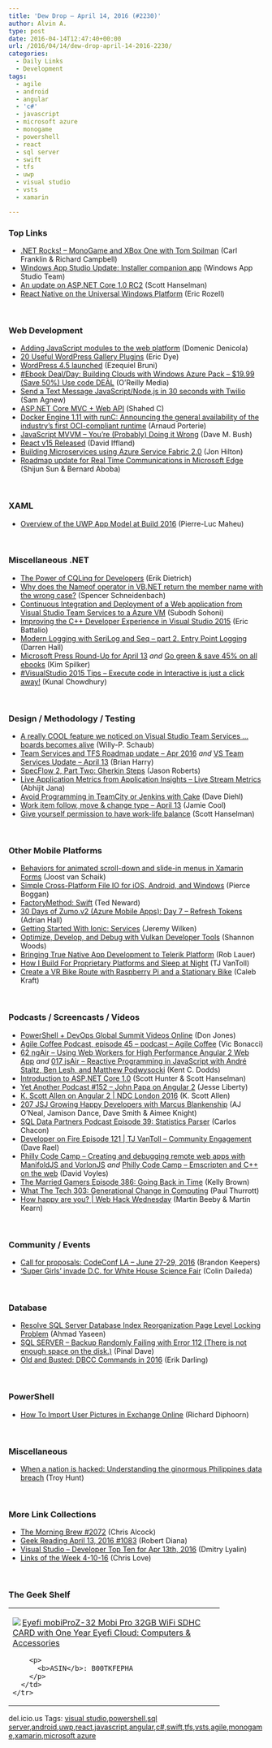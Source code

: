 ```yaml
---
title: 'Dew Drop – April 14, 2016 (#2230)'
author: Alvin A.
type: post
date: 2016-04-14T12:47:40+00:00
url: /2016/04/14/dew-drop-april-14-2016-2230/
categories:
  - Daily Links
  - Development
tags:
  - agile
  - android
  - angular
  - 'c#'
  - javascript
  - microsoft azure
  - monogame
  - powershell
  - react
  - sql server
  - swift
  - tfs
  - uwp
  - visual studio
  - vsts
  - xamarin

---
```

### <a name="top"></a>Top Links

  * <a href="http://www.dotnetrocks.com/default.aspx?ShowNum=1283" target="_blank">.NET Rocks! &#8211; MonoGame and XBox One with Tom Spilman</a> (Carl Franklin & Richard Campbell)
  * <a href="https://blogs.windows.com/buildingapps/2016/04/13/windows-app-studio-update-installer-companion-app/?WT.mc_id=DX_MVP4025064" target="_blank">Windows App Studio Update: Installer companion app</a> (Windows App Studio Team)
  * <a href="http://feeds.hanselman.com/~/149259622/0/scotthanselman~An-update-on-ASPNET-Core-RC.aspx" target="_blank">An update on ASP.NET Core 1.0 RC2</a> (Scott Hanselman)
  * <a href="https://blogs.windows.com/buildingapps/2016/04/13/react-native-on-the-universal-windows-platform/?WT.mc_id=DX_MVP4025064" target="_blank">React Native on the Universal Windows Platform</a> (Eric Rozell)

&nbsp;

### <a name="web"></a>Web Development

  * <a href="https://blog.whatwg.org/js-modules" target="_blank">Adding JavaScript modules to the web platform</a> (Domenic Denicola)
  * <a href="http://code.tutsplus.com/tutorials/20-useful-wordpress-gallery-plugins--cms-25961" target="_blank">20 Useful WordPress Gallery Plugins</a> (Eric Dye)
  * <a href="http://www.webdesignerdepot.com/2016/04/wordpress-4-5-launched/" target="_blank">WordPress 4.5 launched</a> (Ezequiel Bruni)
  * <a href="http://feedproxy.google.com/~r/oreilly/news/~3/aar-X9r14xs/9781785882470.do" target="_blank">#Ebook Deal/Day: Building Clouds with Windows Azure Pack &#8211; $19.99 (Save 50%) Use code DEAL</a> (O&#8217;Reilly Media)
  * <a href="http://twilioinc.wpengine.com/2016/04/send-text-in-javascript-node-in-30-seconds.html" target="_blank">Send a Text Message JavaScript/Node.js in 30 seconds with Twilio</a> (Sam Agnew)
  * <a href="http://wakeupandcode.com/asp-net-core-mvc-web-api/" target="_blank">ASP.NET Core MVC + Web API</a> (Shahed C)
  * <a href="https://blog.docker.com/2016/04/docker-engine-1-11-runc/" target="_blank">Docker Engine 1.11 with runC: Announcing the general availability of the industry’s first OCI-compliant runtime</a> (Arnaud Porterie)
  * <a href="http://blog.dmbcllc.com/javascript-mvvm-youre-probably-doing-it-wrong/" target="_blank">JavaScript MVVM – You’re (Probably) Doing it Wrong</a> (Dave M. Bush)
  * <a href="http://www.infoq.com/news/2016/04/react-15-released?utm_campaign=infoq_content&utm_source=infoq&utm_medium=feed&utm_term=global" target="_blank">React v15 Released</a> (David Iffland)
  * <a href="http://azureinsights.net/2016/04/13/azure-service-fabric-goes-live/" target="_blank">Building Microservices using Azure Service Fabric 2.0</a> (Jon Hilton)
  * <a href="https://blogs.windows.com/msedgedev/2016/04/13/roadmap-update-for-real-time-communications-in-microsoft-edge/?WT.mc_id=DX_MVP4025064" target="_blank">Roadmap update for Real Time Communications in Microsoft Edge</a> (Shijun Sun & Bernard Aboba)

&nbsp;

### <a name="silverlight"></a>XAML

  * <a href="http://www.infoq.com/news/2016/04/uwp-app-model?utm_campaign=infoq_content&utm_source=infoq&utm_medium=feed&utm_term=global" target="_blank">Overview of the UWP App Model at Build 2016</a> (Pierre-Luc Maheu)

&nbsp;

### <a name="dotnet"></a>Miscellaneous .NET

  * <a href="http://blog.ndepend.com/the-power-of-cqlinq-for-developers/" target="_blank">The Power of CQLinq for Developers</a> (Erik Dietrich)
  * <a href="http://schneids.net/why-does-the-nameof-operator-in-vb-net-return-the-wrong/" target="_blank">Why does the Nameof operator in VB.NET return the member name with the wrong case?</a> (Spencer Schneidenbach)
  * <a href="http://feedproxy.google.com/~r/netCurryRecentArticles/~3/veO6omtGU_w/ShowArticle.aspx" target="_blank">Continuous Integration and Deployment of a Web application from Visual Studio Team Services to a Azure VM</a> (Subodh Sohoni)
  * <a href="https://blogs.msdn.microsoft.com/visualstudio/2016/04/13/improving-the-c-developer-experience-in-visual-studio-2015/" target="_blank">Improving the C++ Developer Experience in Visual Studio 2015</a> (Eric Battalio)
  * <a href="http://www.cognim.co.uk/modern-logging-with-serilog-and-seq-part-2/" target="_blank">Modern Logging with SeriLog and Seq – part 2. Entry Point Logging</a> (Darren Hall)
  * <a href="https://borntolearn.mslearn.net/b/weblog/archive/2016/04/13/microsoft-press-round-up-for-april-13" target="_blank">Microsoft Press Round-Up for April 13</a> _and_ <a href="https://blogs.msdn.microsoft.com/microsoft_press/2016/04/13/go-green-save-45-on-all-ebooks/" target="_blank">Go green & save 45% on all ebooks</a> (Kim Spilker)
  * <a href="http://feedproxy.google.com/~r/kunal2383/~3/bzIu1JRXNv0/visual-studio-2015-interactive-window.html" target="_blank">#VisualStudio 2015 Tips &#8211; Execute code in Interactive is just a click away!</a> (Kunal Chowdhury)

&nbsp;

### <a name="design"></a>Design / Methodology / Testing

  * <a href="https://blogs.msdn.microsoft.com/visualstudioalmrangers/2016/04/13/a-really-cool-feature-we-noticed-on-visual-studio-team-services-boards-becomes-alive/" target="_blank">A really COOL feature we noticed on Visual Studio Team Services … boards becomes alive</a> (Willy-P. Schaub)
  * <a href="https://blogs.msdn.microsoft.com/bharry/2016/04/13/team-services-and-tfs-roadmap-update-apr-2016/" target="_blank">Team Services and TFS Roadmap update – Apr 2016</a> _and_ <a href="https://blogs.msdn.microsoft.com/bharry/2016/04/13/vs-team-services-update-april-13/" target="_blank">VS Team Services Update – April 13</a> (Brian Harry)
  * <a href="https://visualstudiomagazine.com/articles/2016/04/01/specflow-2-part-2.aspx" target="_blank">SpecFlow 2, Part Two: Gherkin Steps</a> (Jason Roberts)
  * <a href="http://dailydotnettips.com/2016/04/14/live-application-metrics-from-application-insights-live-stream-metrics/" target="_blank">Live Application Metrics from Application Insights – Live Stream Metrics</a> (Abhijit Jana)
  * <a href="http://daveondevops.com/2016/04/13/avoidbuildtoolusecake/" target="_blank">Avoid Programming in TeamCity or Jenkins with Cake</a> (Dave Diehl)
  * <a href="https://www.visualstudio.com/news/2016-apr-13-vso" target="_blank">Work item follow, move & change type &#8211; April 13</a> (Jamie Cool)
  * <a href="http://feeds.hanselman.com/~/149235468/0/scotthanselman~Give-yourself-permission-to-have-worklife-balance.aspx" target="_blank">Give yourself permission to have work-life balance</a> (Scott Hanselman)

&nbsp;

### <a name="mobile"></a>Other Mobile Platforms

  * <a href="http://feedproxy.google.com/~r/blogspot/dotnetbyexample/~3/vN8lGMVdYm8/behaviors-for-animated-scroll-down-and.html" target="_blank">Behaviors for animated scroll-down and slide-in menus in Xamarin Forms</a> (Joost van Schaik)
  * <a href="https://blog.xamarin.com/simple-cross-platform-file-io-for-ios-android-and-windows/" target="_blank">Simple Cross-Platform File IO for iOS, Android, and Windows</a> (Pierce Boggan)
  * <a href="http://blogs.tedneward.com/patterns/FactoryMethod-Swift/" target="_blank">FactoryMethod: Swift</a> (Ted Neward)
  * <a href="https://shellmonger.com/2016/04/13/30-days-of-zumo-v2-azure-mobile-apps-day-7-refresh-tokens/" target="_blank">30 Days of Zumo.v2 (Azure Mobile Apps): Day 7 – Refresh Tokens</a> (Adrian Hall)
  * <a href="http://code.tutsplus.com/tutorials/getting-started-with-ionic-services--cms-26278" target="_blank">Getting Started With Ionic: Services</a> (Jeremy Wilken)
  * <a href="http://feedproxy.google.com/~r/blogspot/hsDu/~3/6aAYcR5VOao/optimize-develop-and-debug-with-vulkan.html" target="_blank">Optimize, Develop, and Debug with Vulkan Developer Tools</a> (Shannon Woods)
  * <a href="http://www.telerik.com/blogs/bringing-true-native-app-development-to-telerik-platform" target="_blank">Bringing True Native App Development to Telerik Platform</a> (Rob Lauer)
  * <a href="http://developer.telerik.com/featured/how-i-build-for-proprietary-platforms/" target="_blank">How I Build For Proprietary Platforms and Sleep at Night</a> (TJ VanToll)
  * <a href="http://feedproxy.google.com/~r/makezineonline/~3/41Gl3rtRILk/" target="_blank">Create a VR Bike Route with Raspberry Pi and a Stationary Bike</a> (Caleb Kraft)

&nbsp;

### <a name="podcasts"></a>Podcasts / Screencasts / Videos

  * <a href="http://powershell.org/wp/2016/04/13/powershell-devops-global-summit-videos-online/" target="_blank">PowerShell + DevOps Global Summit Videos Online</a> (Don Jones)
  * <a href="http://agilecoffee.com/agile-coffee-podcast-episode-45/" target="_blank">Agile Coffee Podcast, episode 45 &#8211; podcast – Agile Coffee</a> (Vic Bonacci)
  * <a href="http://audio.angularair.com/e/62-ngair-using-web-workers-for-high-performance-angular-2-web-app/" target="_blank">62 ngAir &#8211; Using Web Workers for High Performance Angular 2 Web App</a> _and_ <a href="http://audio.javascriptair.com/e/017-jsair-reactive-programming-in-javascript-with-andre-staltz-ben-lesh-and-matthew-podwysocki/" target="_blank">017 jsAir &#8211; Reactive Programming in JavaScript with André Staltz, Ben Lesh, and Matthew Podwysocki</a> (Kent C. Dodds)
  * <a href="https://channel9.msdn.com/Events/DEVintersection/DEVintersection-2016/DEV02?WT.mc_id=DX_MVP4025064" target="_blank">Introduction to ASP.NET Core 1.0</a> (Scott Hunter & Scott Hanselman)
  * <a href="http://feedproxy.google.com/~r/JesseLiberty-SilverlightGeek/~3/yO9sbL_D-Qg/" target="_blank">Yet Another Podcast #152 – John Papa on Angular 2</a> (Jesse Liberty)
  * <a href="https://channel9.msdn.com/Events/Seth-on-the-Road/NDC-London-2016/K-Scott-Allen-on-Angular-2?WT.mc_id=DX_MVP4025064" target="_blank">K. Scott Allen on Angular 2 | NDC London 2016</a> (K. Scott Allen)
  * <a href="https://devchat.tv/js-jabber/207-jsj-growing-happy-developers-with-marcus-blankenship" target="_blank">207 JSJ Growing Happy Developers with Marcus Blankenship</a> (AJ O&#8217;Neal, Jamison Dance, Dave Smith & Aimee Knight)
  * <a href="http://sqldatapartners.com/2016/04/13/statisticsparser/" target="_blank">SQL Data Partners Podcast Episode 39: Statistics Parser</a> (Carlos Chacon)
  * <a href="http://developeronfire.com/episode-121-tj-vantoll-community-engagement" target="_blank">Developer on Fire Episode 121 | TJ VanToll &#8211; Community Engagement</a> (Dave Rael)
  * <a href="http://www.davevoyles.com/philly-code-camp-creating-debugging-remote-web-apps-manifoldjs-vorlonjs/" target="_blank">Philly Code Camp – Creating and debugging remote web apps with ManifoldJS and VorlonJS</a> _and_ <a href="http://www.davevoyles.com/philly-code-camp-emscripten-c-web/" target="_blank">Philly Code Camp – Emscripten and C++ on the web</a> (David Voyles)
  * <a href="http://www.themarriedgamers.net/the-married-gamers-episode-386-going-back-in-time/" target="_blank">The Married Gamers Episode 386: Going Back in Time</a> (Kelly Brown)
  * <a href="https://www.thurrott.com/podcasts/66317/tech-303-generational-change-computing" target="_blank">What The Tech 303: Generational Change in Computing</a> (Paul Thurrott)
  * <a href="https://channel9.msdn.com/Shows/Web-Hack-Wednesday/How-happy-are-you?WT.mc_id=DX_MVP4025064" target="_blank">How happy are you? | Web Hack Wednesday</a> (Martin Beeby & Martin Kearn)

&nbsp;

### <a name="events"></a>Community / Events

  * <a href="https://github.com/blog/2149-call-for-proposals-codeconf-la-june-27-29-2016" target="_blank">Call for proposals: CodeConf LA &#8211; June 27-29, 2016</a> (Brandon Keepers)
  * <a href="http://feeds.mashable.com/~r/Mashable/~3/K550_LDws58/" target="_blank">&#8216;Super Girls&#8217; invade D.C. for White House Science Fair</a> (Colin Daileda)

&nbsp;

### <a name="sql"></a>Database

  * <a href="http://feedproxy.google.com/~r/MSSQLTips-LatestSqlServerTips/~3/GHCWcPmT1tI/tip.asp" target="_blank">Resolve SQL Server Database Index Reorganization Page Level Locking Problem</a> (Ahmad Yaseen)
  * <a href="http://blog.sqlauthority.com/2016/04/14/sql-server-backup-randomly-failing-error-112-not-enough-space-disk/" target="_blank">SQL SERVER – Backup Randomly Failing with Error 112 (There is not enough space on the disk.)</a> (Pinal Dave)
  * <a href="http://feedproxy.google.com/~r/BrentOzar-SqlServerDba/~3/Ty07hRO6DpE/" target="_blank">Old and Busted: DBCC Commands in 2016</a> (Erik Darling)

&nbsp;

### <a name="ps"></a>PowerShell

  * <a href="http://powershell.org/wp/2016/04/13/how-to-import-user-pictures-in-exchange-online/" target="_blank">How To Import User Pictures in Exchange Online</a> (Richard Diphoorn)

&nbsp;

### <a name="misc"></a>Miscellaneous

  * <a href="http://feedproxy.google.com/~r/TroyHunt/~3/inagUdj_nXM/when-nation-is-hacked-understanding.html" target="_blank">When a nation is hacked: Understanding the ginormous Philippines data breach</a> (Troy Hunt)

&nbsp;

### <a name="links"></a>More Link Collections

  * <a href="http://feedproxy.google.com/~r/ReflectivePerspective/~3/nE7e21_CrVg/" target="_blank">The Morning Brew #2072</a> (Chris Alcock)
  * <a href="http://feeds.regulargeek.com/~r/RegularGeek/~3/W5Fyw7B8CoM/" target="_blank">Geek Reading April 13, 2016 #1083</a> (Robert Diana)
  * <a href="http://www.lyalin.com/2016/04/13/visual-studio-developer-top-ten-for-apr-13th-2016/" target="_blank">Visual Studio – Developer Top Ten for Apr 13th, 2016</a> (Dmitry Lyalin)
  * <a href="http://www.love2dev.com/#!article/Links-of-the-Week-4-10-16" target="_blank">Links of the Week 4-10-16</a> (Chris Love)

&nbsp;

### <a name="shelf"></a>The Geek Shelf

<div id="scid:7dc1bd33-94bd-46fd-a20b-0131235bcd47:1de4140e-5e59-4e01-82e6-d8200150c847" class="wlWriterEditableSmartContent" style="float: none; padding-bottom: 0px; padding-top: 0px; padding-left: 0px; margin: 0px; display: inline; padding-right: 0px">
  <table cellspacing="0" cellpadding="2" width="400" border="0" unselectable="on">
    <tr>
      <td valign="top" width="400">
        <p>
          <a title="Eyefi mobiProZ-32 Mobi Pro 32GB WiFi SDHC CARD with One Year Eyefi Cloud: Computers & Accessories" href="http://www.amazon.com/exec/obidos/ASIN/B00TKFEPHA/amavin-20"><img data-recalc-dims="1" decoding="async" src="https://i0.wp.com/images.amazon.com/images/P/B00TKFEPHA.01.MZZZZZZZ.jpg?w=660" border="0" align="left" style="float:left" />Eyefi mobiProZ-32 Mobi Pro 32GB WiFi SDHC CARD with One Year Eyefi Cloud: Computers & Accessories</a>
        </p>
        
        <p>
          <b>ASIN</b>: B00TKFEPHA
        </p>
      </td>
    </tr>
  </table>
</div>

<div id="scid:0767317B-992E-4b12-91E0-4F059A8CECA8:a1e5083c-1dd7-450f-b1f5-d16cf5f8957d" class="wlWriterEditableSmartContent" style="float: none; padding-bottom: 0px; padding-top: 0px; padding-left: 0px; margin: 0px; display: inline; padding-right: 0px">
  del.icio.us Tags: <a href="http://del.icio.us/popular/visual+studio" rel="tag">visual studio</a>,<a href="http://del.icio.us/popular/powershell" rel="tag">powershell</a>,<a href="http://del.icio.us/popular/sql+server" rel="tag">sql server</a>,<a href="http://del.icio.us/popular/android" rel="tag">android</a>,<a href="http://del.icio.us/popular/uwp" rel="tag">uwp</a>,<a href="http://del.icio.us/popular/react" rel="tag">react</a>,<a href="http://del.icio.us/popular/javascript" rel="tag">javascript</a>,<a href="http://del.icio.us/popular/angular" rel="tag">angular</a>,<a href="http://del.icio.us/popular/c%23" rel="tag">c#</a>,<a href="http://del.icio.us/popular/swift" rel="tag">swift</a>,<a href="http://del.icio.us/popular/tfs" rel="tag">tfs</a>,<a href="http://del.icio.us/popular/vsts" rel="tag">vsts</a>,<a href="http://del.icio.us/popular/agile" rel="tag">agile</a>,<a href="http://del.icio.us/popular/monogame" rel="tag">monogame</a>,<a href="http://del.icio.us/popular/xamarin" rel="tag">xamarin</a>,<a href="http://del.icio.us/popular/microsoft+azure" rel="tag">microsoft azure</a>
</div>